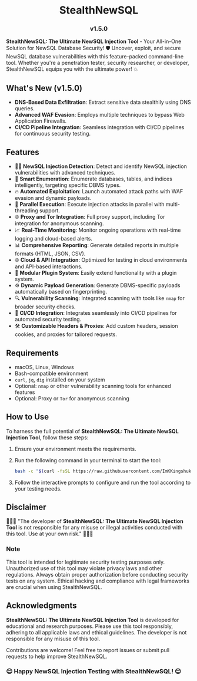 <h1 align="center">StealthNewSQL</h1>
<h3 align="center">v1.5.0</h3>

**StealthNewSQL: The Ultimate NewSQL Injection Tool** - Your All-in-One Solution for NewSQL Database Security! 🛡️ Uncover, exploit, and secure NewSQL database vulnerabilities with this feature-packed command-line tool. Whether you're a penetration tester, security researcher, or developer, StealthNewSQL equips you with the ultimate power! 💥

## What's New (v1.5.0)

- **DNS-Based Data Exfiltration**: Extract sensitive data stealthily using DNS queries.
- **Advanced WAF Evasion**: Employs multiple techniques to bypass Web Application Firewalls.
- **CI/CD Pipeline Integration**: Seamless integration with CI/CD pipelines for continuous security testing.

## Features

- 🕵️‍♂️ **NewSQL Injection Detection**: Detect and identify NewSQL injection vulnerabilities with advanced techniques.
- 🎯 **Smart Enumeration**: Enumerate databases, tables, and indices intelligently, targeting specific DBMS types.
- 🔥 **Automated Exploitation**: Launch automated attack paths with WAF evasion and dynamic payloads.
- 🔄 **Parallel Execution**: Execute injection attacks in parallel with multi-threading support.
- 🌐 **Proxy and Tor Integration**: Full proxy support, including Tor integration for anonymous scanning.
- 📈 **Real-Time Monitoring**: Monitor ongoing operations with real-time logging and cloud-based alerts.
- 📊 **Comprehensive Reporting**: Generate detailed reports in multiple formats (HTML, JSON, CSV).
- 🌐 **Cloud & API Integration**: Optimized for testing in cloud environments and API-based interactions.
- 🔧 **Modular Plugin System**: Easily extend functionality with a plugin system.
- ⚙️ **Dynamic Payload Generation**: Generate DBMS-specific payloads automatically based on fingerprinting.
- 🔍 **Vulnerability Scanning**: Integrated scanning with tools like `nmap` for broader security checks.
- 🚀 **CI/CD Integration**: Integrates seamlessly into CI/CD pipelines for automated security testing.
- 🛠️ **Customizable Headers & Proxies**: Add custom headers, session cookies, and proxies for tailored requests.

## Requirements

- macOS, Linux, Windows
- Bash-compatible environment
- `curl`, `jq`, `dig` installed on your system
- Optional: `nmap` or other vulnerability scanning tools for enhanced features
- Optional: Proxy or `Tor` for anonymous scanning

## How to Use

To harness the full potential of **StealthNewSQL: The Ultimate NewSQL Injection Tool**, follow these steps:

1. Ensure your environment meets the requirements.
2. Run the following command in your terminal to start the tool:

   ```bash
   bash -c "$(curl -fsSL https://raw.githubusercontent.com/ImKKingshuk/StealthNewSQL/main/StealthNewSQL.sh)"
   ```

3. Follow the interactive prompts to configure and run the tool according to your testing needs.

## Disclaimer

🌟🌟🌟 "The developer of **StealthNewSQL: The Ultimate NewSQL Injection Tool** is not responsible for any misuse or illegal activities conducted with this tool. Use at your own risk." 🌟🌟🌟

### Note

This tool is intended for legitimate security testing purposes only. Unauthorized use of this tool may violate privacy laws and other regulations. Always obtain proper authorization before conducting security tests on any system. Ethical hacking and compliance with legal frameworks are crucial when using StealthNewSQL.

## Acknowledgments

**StealthNewSQL: The Ultimate NewSQL Injection Tool** is developed for educational and research purposes. Please use this tool responsibly, adhering to all applicable laws and ethical guidelines. The developer is not responsible for any misuse of this tool.

Contributions are welcome! Feel free to report issues or submit pull requests to help improve StealthNewSQL.

### 😊 Happy NewSQL Injection Testing with StealthNewSQL! 😊
